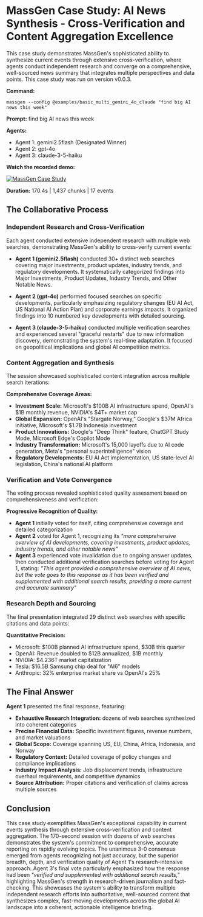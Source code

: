 # MassGen Case Study: AI News Synthesis - Cross-Verification and Content Aggregation Excellence

This case study demonstrates MassGen's sophisticated ability to synthesize current events through extensive cross-verification, where agents conduct independent research and converge on a comprehensive, well-sourced news summary that integrates multiple perspectives and data points. This case study was run on version v0.0.3.

**Command:**
```
massgen --config @examples/basic_multi_gemini_4o_claude "find big AI news this week"
```

**Prompt:** find big AI news this week

**Agents:**
* Agent 1: gemini2.5flash (Designated Winner)
* Agent 2: gpt-4o
* Agent 3: claude-3-5-haiku

**Watch the recorded demo:**

[![MassGen Case Study](https://img.youtube.com/vi/flGkjedejrE/0.jpg)](https://www.youtube.com/watch?v=flGkjedejrE)

**Duration:** 170.4s | 1,437 chunks | 17 events

## The Collaborative Process

### Independent Research and Cross-Verification

Each agent conducted extensive independent research with multiple web searches, demonstrating MassGen's ability to cross-verify current events:

* **Agent 1 (gemini2.5flash)** conducted 30+ distinct web searches covering major investments, product updates, industry trends, and regulatory developments. It systematically categorized findings into Major Investments, Product Updates, Industry Trends, and Other Notable News.

* **Agent 2 (gpt-4o)** performed focused searches on specific developments, particularly emphasizing regulatory changes (EU AI Act, US National AI Action Plan) and corporate earnings impacts. It organized findings into 10 numbered key developments with detailed sourcing.

* **Agent 3 (claude-3-5-haiku)** conducted multiple verification searches and experienced several "graceful restarts" due to new information discovery, demonstrating the system's real-time adaptation. It focused on geopolitical implications and global AI competition metrics.

### Content Aggregation and Synthesis

The session showcased sophisticated content integration across multiple search iterations:

**Comprehensive Coverage Areas:**
- **Investment Scale:** Microsoft's $100B AI infrastructure spend, OpenAI's $1B monthly revenue, NVIDIA's $4T+ market cap
- **Global Expansion:** OpenAI's "Stargate Norway," Google's $37M Africa initiative, Microsoft's $1.7B Indonesia investment
- **Product Innovations:** Google's "Deep Think" feature, ChatGPT Study Mode, Microsoft Edge's Copilot Mode
- **Industry Transformation:** Microsoft's 15,000 layoffs due to AI code generation, Meta's "personal superintelligence" vision
- **Regulatory Developments:** EU AI Act implementation, US state-level AI legislation, China's national AI platform

### Verification and Vote Convergence

The voting process revealed sophisticated quality assessment based on comprehensiveness and verification:

**Progressive Recognition of Quality:**
- **Agent 1** initially voted for itself, citing comprehensive coverage and detailed categorization
- **Agent 2** voted for Agent 1, recognizing its *"more comprehensive overview of AI developments, covering investments, product updates, industry trends, and other notable news"*
- **Agent 3** experienced vote invalidation due to ongoing answer updates, then conducted additional verification searches before voting for Agent 1, stating: *"This agent provided a comprehensive overview of AI news, but the vote goes to this response as it has been verified and supplemented with additional search results, providing a more current and accurate summary"*

### Research Depth and Sourcing

The final presentation integrated 29 distinct web searches with specific citations and data points:

**Quantitative Precision:**
- Microsoft: $100B planned AI infrastructure spend, $30B this quarter
- OpenAI: Revenue doubled to $12B annualized, $1B monthly
- NVIDIA: $4.236T market capitalization
- Tesla: $16.5B Samsung chip deal for "AI6" models
- Anthropic: 32% enterprise market share vs OpenAI's 25%

## The Final Answer

**Agent 1** presented the final response, featuring:

- **Exhaustive Research Integration:** dozens of web searches synthesized into coherent categories
- **Precise Financial Data:** Specific investment figures, revenue numbers, and market valuations
- **Global Scope:** Coverage spanning US, EU, China, Africa, Indonesia, and Norway
- **Regulatory Context:** Detailed coverage of policy changes and compliance implications
- **Industry Impact Analysis:** Job displacement trends, infrastructure overhaul requirements, and competitive dynamics
- **Source Attribution:** Proper citations and verification of claims across multiple sources

## Conclusion

This case study exemplifies MassGen's exceptional capability in current events synthesis through extensive cross-verification and content aggregation. The 170-second session with dozens of web searches demonstrates the system's commitment to comprehensive, accurate reporting on rapidly evolving topics. The unanimous 3-0 consensus emerged from agents recognizing not just accuracy, but the superior breadth, depth, and verification quality of Agent 1's research-intensive approach. Agent 3's final vote particularly emphasized how the response had been *"verified and supplemented with additional search results,"* highlighting MassGen's strength in research-driven journalism and fact-checking. This showcases the system's ability to transform multiple independent research efforts into authoritative, well-sourced content that synthesizes complex, fast-moving developments across the global AI landscape into a coherent, actionable intelligence briefing.
